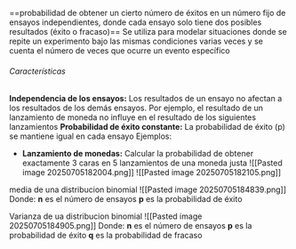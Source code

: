 ==probabilidad de obtener un cierto número de éxitos en un número fijo de ensayos independientes, donde cada ensayo solo tiene dos posibles resultados (éxito o fracaso)==
Se utiliza para modelar situaciones donde se repite un experimento bajo las mismas condiciones varias veces y se cuenta el número de veces que ocurre un evento específico
###### Características
**Independencia de los ensayos:**
Los resultados de un ensayo no afectan a los resultados de los demás ensayos. Por ejemplo, el resultado de un lanzamiento de moneda no influye en el resultado de los siguientes lanzamientos
**Probabilidad de éxito constante:**
La probabilidad de éxito (p) se mantiene igual en cada ensayo
Ejemplos:
- **Lanzamiento de monedas:**
    Calcular la probabilidad de obtener exactamente 3 caras en 5 lanzamientos de una moneda justa
![[Pasted image 20250705182004.png]]
![[Pasted image 20250705182105.png]]

media de una distribucion binomial
![[Pasted image 20250705184839.png]]
Donde:
**n** es el número de ensayos
**p** es la probabilidad de éxito

Varianza de ua distribucion binomial
![[Pasted image 20250705184905.png]]
Donde:
**n** es el número de ensayos
**p** es la probabilidad de éxito
**q** es la probabilidad de fracaso